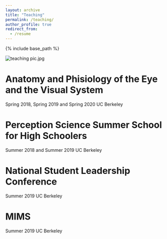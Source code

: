 ```yaml
---
layout: archive
title: "Teaching"
permalink: /teaching/
author_profile: true
redirect_from:
  - /resume
---
```


{% include base_path %}

![teaching pic.jpg]({{site.baseurl}}/images/teaching_pic.jpg)

Anatomy and Phisiology of the Eye and the Visual System
======
Spring 2018, Spring 2019 and Spring 2020
UC Berkeley

Perception Science Summer School for High Schoolers
======
Summer 2018 and Summer 2019
UC Berkeley

National Student Leadership Conference
======
Summer 2019
UC Berkeley

MIMS
======
Summer 2019
UC Berkeley
